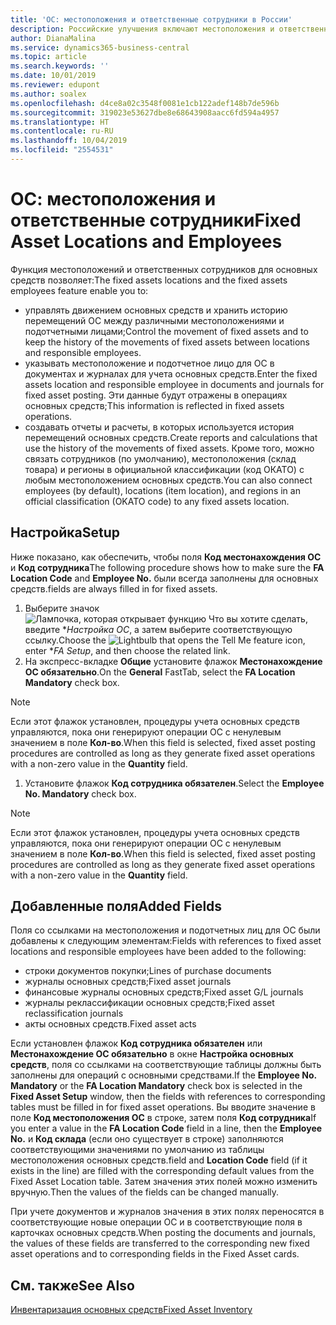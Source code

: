 ```yaml
---
title: 'ОС: местоположения и ответственные сотрудники в России'
description: Российские улучшения включают местоположения и ответственных сотрудников для основных средств.
author: DianaMalina
ms.service: dynamics365-business-central
ms.topic: article
ms.search.keywords: ''
ms.date: 10/01/2019
ms.reviewer: edupont
ms.author: soalex
ms.openlocfilehash: d4ce8a02c3548f0081e1cb122adef148b7de596b
ms.sourcegitcommit: 319023e53627dbe8e68643908aacc6fd594a4957
ms.translationtype: HT
ms.contentlocale: ru-RU
ms.lasthandoff: 10/04/2019
ms.locfileid: "2554531"
---
```

# <a name="fixed-asset-locations-and-employees"></a><span data-ttu-id="e2d19-103">ОС: местоположения и ответственные сотрудники</span><span class="sxs-lookup"><span data-stu-id="e2d19-103">Fixed Asset Locations and Employees</span></span>

<span data-ttu-id="e2d19-104">Функция местоположений и ответственных сотрудников для основных средств позволяет:</span><span class="sxs-lookup"><span data-stu-id="e2d19-104">The fixed assets locations and the fixed assets employees feature enable you to:</span></span>

- <span data-ttu-id="e2d19-105">управлять движением основных средств и хранить историю перемещений ОС между различными местоположениями и подотчетными лицами;</span><span class="sxs-lookup"><span data-stu-id="e2d19-105">Control the movement of fixed assets and to keep the history of the movements of fixed assets between locations and responsible employees.</span></span>
- <span data-ttu-id="e2d19-106">указывать местоположение и подотчетное лицо для ОС в документах и журналах для учета основных средств.</span><span class="sxs-lookup"><span data-stu-id="e2d19-106">Enter the fixed assets location and responsible employee in documents and journals for fixed asset posting.</span></span> <span data-ttu-id="e2d19-107">Эти данные будут отражены в операциях основных средств;</span><span class="sxs-lookup"><span data-stu-id="e2d19-107">This information is reflected in fixed assets operations.</span></span>
- <span data-ttu-id="e2d19-108">создавать отчеты и расчеты, в которых используется история перемещений основных средств.</span><span class="sxs-lookup"><span data-stu-id="e2d19-108">Create reports and calculations that use the history of the movements of fixed assets.</span></span> <span data-ttu-id="e2d19-109">Кроме того, можно связать сотрудников (по умолчанию), местоположения (склад товара) и регионы в официальной классификации (код ОКАТО) с любым местоположением основных средств.</span><span class="sxs-lookup"><span data-stu-id="e2d19-109">You can also connect employees (by default), locations (item location), and regions in an official classification (OKATO code) to any fixed assets location.</span></span>



## <a name="setup"></a><span data-ttu-id="e2d19-110">Настройка</span><span class="sxs-lookup"><span data-stu-id="e2d19-110">Setup</span></span>

<span data-ttu-id="e2d19-111">Ниже показано, как обеспечить, чтобы поля **Код местонахождения ОС** и **Код сотрудника**</span><span class="sxs-lookup"><span data-stu-id="e2d19-111">The following procedure shows how to make sure the **FA Location Code** and **Employee No.**</span></span> <span data-ttu-id="e2d19-112">были всегда заполнены для основных средств.</span><span class="sxs-lookup"><span data-stu-id="e2d19-112">fields are always filled in for fixed assets.</span></span>

1. <span data-ttu-id="e2d19-113">Выберите значок ![Лампочка, которая открывает функцию Что вы хотите сделать](../../media/ui-search/search_small.png "Что вы хотите сделать"), введите \**Настройка ОС*, а затем выберите соответствующую ссылку.</span><span class="sxs-lookup"><span data-stu-id="e2d19-113">Choose the ![Lightbulb that opens the Tell Me feature](../../media/ui-search/search_small.png "Tell me what you want to do") icon, enter \**FA Setup*, and then choose the related link.</span></span>
2. <span data-ttu-id="e2d19-114">На экспресс-вкладке **Общие** установите флажок **Местонахождение ОС обязательно**.</span><span class="sxs-lookup"><span data-stu-id="e2d19-114">On the **General** FastTab, select the **FA Location Mandatory** check box.</span></span>



> [!NOTE]
> <span data-ttu-id="e2d19-115">Если этот флажок установлен, процедуры учета основных средств управляются, пока они генерируют операции ОС с ненулевым значением в поле **Кол-во**.</span><span class="sxs-lookup"><span data-stu-id="e2d19-115">When this field is selected, fixed asset posting procedures are controlled as long as they generate fixed asset operations with a non-zero value in the **Quantity** field.</span></span>



1. <span data-ttu-id="e2d19-116">Установите флажок **Код сотрудника обязателен**.</span><span class="sxs-lookup"><span data-stu-id="e2d19-116">Select the **Employee No. Mandatory** check box.</span></span>



> [!NOTE]
> <span data-ttu-id="e2d19-117">Если этот флажок установлен, процедуры учета основных средств управляются, пока они генерируют операции ОС с ненулевым значением в поле **Кол-во**.</span><span class="sxs-lookup"><span data-stu-id="e2d19-117">When this field is selected, fixed asset posting procedures are controlled as long as they generate fixed asset operations with a non-zero value in the **Quantity** field.</span></span>



## <a name="added-fields"></a><span data-ttu-id="e2d19-118">Добавленные поля</span><span class="sxs-lookup"><span data-stu-id="e2d19-118">Added Fields</span></span>

<span data-ttu-id="e2d19-119">Поля со ссылками на местоположения и подотчетных лиц для ОС были добавлены к следующим элементам:</span><span class="sxs-lookup"><span data-stu-id="e2d19-119">Fields with references to fixed asset locations and responsible employees have been added to the following:</span></span>

- <span data-ttu-id="e2d19-120">строки документов покупки;</span><span class="sxs-lookup"><span data-stu-id="e2d19-120">Lines of purchase documents</span></span>
- <span data-ttu-id="e2d19-121">журналы основных средств;</span><span class="sxs-lookup"><span data-stu-id="e2d19-121">Fixed asset journals</span></span>
- <span data-ttu-id="e2d19-122">финансовые журналы основных средств;</span><span class="sxs-lookup"><span data-stu-id="e2d19-122">Fixed asset G/L journals</span></span>
- <span data-ttu-id="e2d19-123">журналы реклассификации основных средств;</span><span class="sxs-lookup"><span data-stu-id="e2d19-123">Fixed asset reclassification journals</span></span>
- <span data-ttu-id="e2d19-124">акты основных средств.</span><span class="sxs-lookup"><span data-stu-id="e2d19-124">Fixed asset acts</span></span>

<span data-ttu-id="e2d19-125">Если установлен флажок **Код сотрудника обязателен** или **Местонахождение ОС обязательно** в окне **Настройка основных средств**, поля со ссылками на соответствующие таблицы должны быть заполнены для операций с основными средствами.</span><span class="sxs-lookup"><span data-stu-id="e2d19-125">If the **Employee No. Mandatory** or the **FA Location Mandatory** check box is selected in the **Fixed Asset Setup** window, then the fields with references to corresponding tables must be filled in for fixed asset operations.</span></span> <span data-ttu-id="e2d19-126">Вы вводите значение в поле **Код местоположения ОС** в строке, затем поля **Код сотрудника**</span><span class="sxs-lookup"><span data-stu-id="e2d19-126">If you enter a value in the **FA Location Code** field in a line, then the **Employee No.**</span></span> <span data-ttu-id="e2d19-127">и **Код склада** (если оно существует в строке) заполняются соответствующими значениями по умолчанию из таблицы местоположения основных средств.</span><span class="sxs-lookup"><span data-stu-id="e2d19-127">field and **Location Code** field (if it exists in the line) are filled with the corresponding default values from the Fixed Asset Location table.</span></span> <span data-ttu-id="e2d19-128">Затем значения этих полей можно изменить вручную.</span><span class="sxs-lookup"><span data-stu-id="e2d19-128">Then the values of the fields can be changed manually.</span></span>

<span data-ttu-id="e2d19-129">При учете документов и журналов значения в этих полях переносятся в соответствующие новые операции ОС и в соответствующие поля в карточках основных средств.</span><span class="sxs-lookup"><span data-stu-id="e2d19-129">When posting the documents and journals, the values of these fields are transferred to the corresponding new fixed asset operations and to corresponding fields in the Fixed Asset cards.</span></span>



## <a name="see-also"></a><span data-ttu-id="e2d19-130">См. также</span><span class="sxs-lookup"><span data-stu-id="e2d19-130">See Also</span></span>

[<span data-ttu-id="e2d19-131">Инвентаризация основных средств</span><span class="sxs-lookup"><span data-stu-id="e2d19-131">Fixed Asset Inventory</span></span>](Fixed-Asset-Inventory.md)
